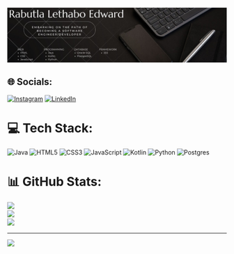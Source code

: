 ![Design_and_Development](https://github.com/Lethabo-Rabutla/Lethabo-Rabutla/blob/main/Lethabo_Rabutla.jpg)

## 🌐 Socials:
[![Instagram](https://img.shields.io/badge/Instagram-%23E4405F.svg?logo=Instagram&logoColor=white)](https://instagram.com/www.lethaboig.com/) [![LinkedIn](https://img.shields.io/badge/LinkedIn-%230077B5.svg?logo=linkedin&logoColor=white)](https://linkedin.com/in/https://linkedin.com/in/lethabo-rabutla-74b527288/) 

# 💻 Tech Stack:
![Java](https://img.shields.io/badge/java-%23ED8B00.svg?style=for-the-badge&logo=openjdk&logoColor=white) ![HTML5](https://img.shields.io/badge/html5-%23E34F26.svg?style=for-the-badge&logo=html5&logoColor=white) ![CSS3](https://img.shields.io/badge/css3-%231572B6.svg?style=for-the-badge&logo=css3&logoColor=white) ![JavaScript](https://img.shields.io/badge/javascript-%23323330.svg?style=for-the-badge&logo=javascript&logoColor=%23F7DF1E) ![Kotlin](https://img.shields.io/badge/kotlin-%237F52FF.svg?style=for-the-badge&logo=kotlin&logoColor=white) ![Python](https://img.shields.io/badge/python-3670A0?style=for-the-badge&logo=python&logoColor=ffdd54) ![Postgres](https://img.shields.io/badge/postgres-%23316192.svg?style=for-the-badge&logo=postgresql&logoColor=white)
# 📊 GitHub Stats:
![](https://github-readme-stats.vercel.app/api?username=Lethabo-Rabutla&theme=vue-dark&hide_border=false&include_all_commits=true&count_private=true)<br/>
![](https://github-readme-streak-stats.herokuapp.com/?user=Lethabo-Rabutla&theme=vue-dark&hide_border=false)<br/>
![](https://github-readme-stats.vercel.app/api/top-langs/?username=Lethabo-Rabutla&theme=vue-dark&hide_border=false&include_all_commits=true&count_private=true&layout=compact)

---
[![](https://visitcount.itsvg.in/api?id=Lethabo-Rabutla&icon=0&color=0)](https://visitcount.itsvg.in)

<!-- Proudly created with GPRM ( https://gprm.itsvg.in ) -->
